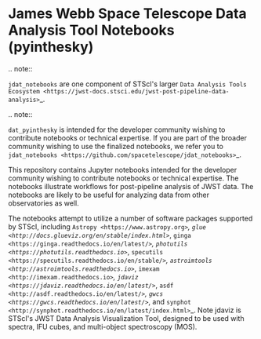# James Webb Space Telescope Data Analysis Tool Notebooks (pyinthesky)

.. note::

   ``jdat_notebooks`` are one component of STScI's larger `Data Analysis Tools Ecosystem <https://jwst-docs.stsci.edu/jwst-post-pipeline-data-analysis>`_.

   .. note::

   ``dat_pyinthesky`` is intended for the developer community wishing to contribute notebooks or technical expertise.  If you are part of the broader community wishing to use the finalized notebooks, we refer you to `jdat_notebooks <https://github.com/spacetelescope/jdat_notebooks>`_.

This repository contains Jupyter notebooks intended for the developer community wishing to contribute notebooks or technical expertise.  The notebooks illustrate workflows for post-pipeline analysis of JWST data. The notebooks are likely to be useful for analyzing data from other observatories as well.

The notebooks attempt to utilize a number of software packages supported by STScI, including `Astropy <https://www.astropy.org>`_, `glue <http://docs.glueviz.org/en/stable/index.html>`_, `ginga <https://ginga.readthedocs.io/en/latest/>`_, `photutils <https://photutils.readthedocs.io>`_, `specutils <https://specutils.readthedocs.io/en/stable/>`_, `astroimtools <http://astroimtools.readthedocs.io>`_, `imexam <http://imexam.readthedocs.io>`_, `jdaviz <https://jdaviz.readthedocs.io/en/latest/>`_, `asdf <http://asdf.readthedocs.io/en/latest/>`_, `gwcs <https://gwcs.readthedocs.io/en/latest/>`_, and `synphot <http://synphot.readthedocs.io/en/latest/index.html>`_.  Note jdaviz is STScI's JWST Data Analysis Visualization Tool, designed to be used with spectra, IFU cubes, and multi-object spectroscopy (MOS).
